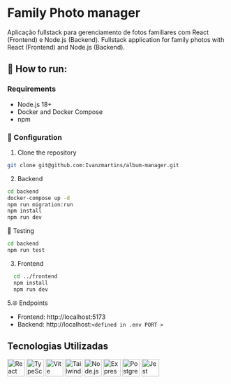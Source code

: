 # Family Photo manager

Aplicação fullstack para gerenciamento de fotos familiares com React (Frontend) e Node.js (Backend).
Fullstack application for family photos with React (Frontend) and Node.js (Backend).

## 🚀 How to run:

### Requirements

- Node.js 18+
- Docker and Docker Compose
- npm

### 🔧 Configuration

1. Clone the repository

```bash
git clone git@github.com:Ivanzmartins/album-manager.git
```

2. Backend

```bash
cd backend
docker-compose up -d
npm run migration:run
npm install
npm run dev
```

🧪 Testing

```bash
cd backend
npm run test
```

3. Frontend

```bash
  cd ../frontend
  npm install
  npm run dev
```

5.🌐 Endpoints

- Frontend: http://localhost:5173
- Backend: http://localhost:`<defined in .env PORT >`

## Tecnologias Utilizadas

<div align="left">
  <img src="https://cdn.jsdelivr.net/gh/devicons/devicon/icons/react/react-original.svg" alt="React" width="40" />
  <img src="https://cdn.jsdelivr.net/gh/devicons/devicon/icons/typescript/typescript-original.svg" alt="TypeScript" width="40" />
  <img src="https://cdn.jsdelivr.net/gh/devicons/devicon/icons/vite/vite-original.svg" alt="Vite" width="40" />
  <img src="https://cdn.jsdelivr.net/npm/simple-icons@v11/icons/tailwindcss.svg" alt="TailwindCSS" width="40" />
  <img src="https://cdn.jsdelivr.net/gh/devicons/devicon/icons/nodejs/nodejs-original.svg" alt="Node.js" width="40" />
  <img src="https://cdn.jsdelivr.net/gh/devicons/devicon/icons/express/express-original.svg" alt="Express" width="40" />
  <img src="https://cdn.jsdelivr.net/gh/devicons/devicon/icons/postgresql/postgresql-original.svg" alt="PostgreSQL" width="40" />
  <img src="https://cdn.jsdelivr.net/gh/devicons/devicon/icons/jest/jest-plain.svg" alt="Jest" width="40" />
</div>
